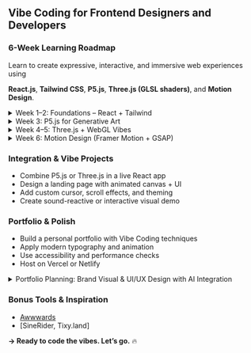 ## Vibe Coding for Frontend Designers and Developers

### 6-Week Learning Roadmap  
Learn to create expressive, interactive, and immersive web experiences using 

**React.js**, **Tailwind CSS**, **P5.js**, **Three.js (GLSL shaders)**, and **Motion Design**.

<details>
  <summary>Week 1–2: Foundations – React + Tailwind</summary>

- Set up React project with Vite or Create React App
- Install Tailwind CSS and learn utility classes
- Build 2–3 static pages with modern layout + style
- Study color theory and spacing via Tailwind
- Add hover, active, focus states for buttons and cards
#### 🔗 Resources:
- [ZTM](https://academy.zerotomastery.io/courses)
- [JS Vibe Coding](https://www.udemy.com/course/the-complete-chatgpt-web-development-full-stack-javascript/?couponCode=ST21MT30625G1)
- [Tailwind CSS Docs](https://tailwindcss.com/docs)
- [React Docs](https://reactjs.org/)
</details>

<details>
  <summary>Week 3: P5.js for Generative Art</summary>

- Learn P5.js syntax: `setup()`, `draw()`, shapes, colors
- Create generative backgrounds, wave animations, or flow fields
- Embed P5 canvas into React component
- Explore randomness and Perlin noise

#### 🔗 Resources:
- [The Coding Train (YouTube)](https://www.youtube.com/c/TheCodingTrain)
- [P5.js Website](https://p5js.org/)
- [Intro to Creative Coding – Kadenze + NYU ITP](https://www.kadenze.com/courses/introduction-to-creative-coding/info)
- [OpenProcessing.org](https://www.openprocessing.org/)
- [fxhash/](https://www.fxhash.xyz/)
</details>

<details>
  <summary>Week 4–5: Three.js + WebGL Vibes</summary>

- Learn scene, camera, mesh, material, light
- Add floating 3D objects, particles, glow effects
- Animate with `requestAnimationFrame()`
- Begin writing custom shaders with GLSL

#### 🔗 Resources:
- [Three.js Journey](https://threejs-journey.com/)
- [Three.js Docs](https://threejs.org/docs/index.html#manual/en/introduction/Creating-a-scene)
- [The Book of Shaders](https://thebookofshaders.com/)
- [Three.js Fundamentals](https://threejs.org/manual/)
- [three.js](https://threejs.org/)
- [shadertoy](https://www.shadertoy.com/browse)
</details>

<details>
  <summary>Week 6: Motion Design (Framer Motion + GSAP)</summary>

- Install and use Framer Motion with React
- Learn transitions, variants, spring physics
- Animate component entry, scroll-based motion
- Compare with GSAP timelines (optional)


#### 🔗 Resources:
- [Framer Motion Docs](https://www.framer.com/motion/)
- [GSAP Docs](https://greensock.com/gsap/)
</details>

### Integration & Vibe Projects
- Combine P5.js or Three.js in a live React app
- Design a landing page with animated canvas + UI
- Add custom cursor, scroll effects, and theming
- Create sound-reactive or interactive visual demo

### Portfolio & Polish
- Build a personal portfolio with Vibe Coding techniques
- Apply modern typography and animation
- Use accessibility and performance checks
- Host on Vercel or Netlify

<details>
  <summary>Portfolio Planning: Brand Visual & UI/UX Design with AI Integration</summary>

This guide outlines a portfolio structure for showcasing your abilities in **brand visual design**, **UI design**, and **AI-driven creativity**. It is tailored for professionals aiming to demonstrate aesthetic strength, design thinking, and AI-enhanced workflows.

### Portfolio Objectives
- Highlight your **visual design identity** (style, clarity, branding systems)
- Show strong **UI/UX thinking** in both web and mobile contexts
- Demonstrate understanding and application of **AI tools** in design workflows
- Communicate your ability to **design human-centered AI experiences**


### Recommended Project Types
| Category | Project Ideas | Focus |
|----------|----------------|-------|
| AI + UX | AI chatbot interface, prompt builder UI, intelligent assistant dashboard | Human-AI interaction, clarity, trust |
| Brand Identity | Brand system for an AI startup (logo, palette, motion ID) | Consistency, voice, scalability |
| Visual System | Design system UI kit (colors, typography, buttons, forms) | Component logic, hierarchy |
| Conversational UI | Chat/messaging UI with feedback, context, and personality | Emotional design, flow logic |
| Responsive Web UI | Homepage/landing page with brand storytelling and animation | Layout, motion, storytelling |
| Mobile UI | Minimalist mobile app UI (e.g., planner, meditation app) | Usability, readability, intuitive UI |
| Motion Design | Microinteractions or animated onboarding screens | Motion hierarchy, dynamic thinking |

### Case Study Page Structure
Each project should be presented as a mini story:
1. **Hero Section** – Clean preview of the final visual/UI work
2. **Project Overview** – Context, goal, your role, tools used
3. **Problem & Research** – Who is this for? What was the need?
4. **Design Process** – Sketches, wireframes, exploration
5. **Visual & UI Design** – Branding, components, layout
6. **Prototypes or Interactions** – Video/gif or live preview
7. **AI-Driven Aspects** – How AI was used in workflow/design logic
8. **Reflection** – Learnings, next steps, growth

### Portfolio Website Structure
```
Home
│
├── About
├── Portfolio
│   ├── AI Dashboard UI
│   ├── Brand System for AI Product
│   ├── Chatbot Mobile UI
│   ├── Concept/Motion Gallery
│
├── Playground (AI Experiments, Sketches)
├── Resume (PDF Download)
└── Contact (Email or Form)
```

### Suggested AI Tools to Showcase
- **Figma AI Plugins** – UI automation, content generation
- **Galileo / Uizard / Locofy** – UI prototyping with AI
- **Khroma / Huemint** – AI-assisted color system design
- **Runway / Pika / OpenArt** – Motion and video generation
- **ChatGPT + Midjourney** – Prompt-driven design ideation

### Tips
- Keep your brand consistent across visuals, layouts, tone.
- Prioritize **clarity** in your writing, **beauty** in your visuals, and **purpose** in your structure.
- Blend **technical craft** (React, Framer, Tailwind, etc.) with **emotional storytelling**.
</details>

### Bonus Tools & Inspiration
- [Awwwards](https://www.awwwards.com/)
- [SineRider, Tixy.land]

**→ Ready to code the vibes. Let’s go.** 🔥

